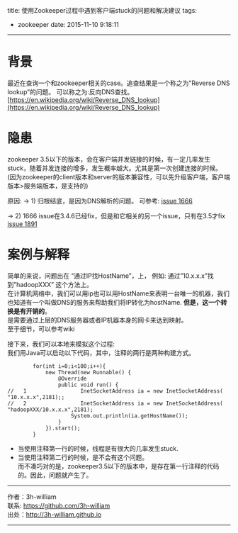 title: 使用Zookeeper过程中遇到客户端stuck的问题和解决建议
tags: 
- zookeeper
date: 2015-11-10 9:18:11
---
# 背景
最近在查询一个和zookeeper相关的case。追查结果是一个称之为”Reverse DNS lookup”的问题。
可以称之为:反向DNS查找。 [https://en.wikipedia.org/wiki/Reverse_DNS_lookup](https://en.wikipedia.org/wiki/Reverse_DNS_lookup)

# 隐患 
zookeeper 3.5以下的版本，会在客户端并发链接的时候，有一定几率发生stuck，随着并发连接的增多，发生概率越大。尤其是第一次创建连接的时候。  
(因为zookeeper的client版本和server的版本兼容性，可以先升级客户端，客户端版本>服务端版本，是支持的)

原因: 
-> 1)   归根结底，是因为DNS解析的问题。 可参考:
[issue 1666](https://issues.apache.org/jira/browse/ZOOKEEPER-1666)   

-> 2)   1666 issue在3.4.6已经fix，但是和它相关的另一个issue，只有在3.5才fix 
[issue 1891](https://issues.apache.org/jira/browse/ZOOKEEPER-1891)  


# 案例与解释  

简单的来说，问题出在 “通过IP找HostName”，上， 例如: 通过”10.x.x.x”找到”hadoopXXX” 这个方法上。  
在计算机网络中，我们可以用ip也可以用HostName来表明一台唯一的机器，我们也知道有一个叫做DNS的服务来帮助我们将IP转化为hostName. **但是，这一个转换是有开销的**。  
是需要通过上层的DNS服务器或者IP机器本身的网卡来达到映射。  
至于细节，可以参考wiki  

接下来，我们可以本地来模拟这个过程:  
我们用Java可以启动以下代码，其中，注释的两行是两种构建方式。  


```
        for(int i=0;i<100;i++){
            new Thread(new Runnable() {
                @Override
                public void run() {
//   1                 InetSocketAddress ia = new InetSocketAddress( "10.x.x.x",2181);;
//   2                 InetSocketAddress ia = new InetSocketAddress( "hadoopXXX/10.x.x.x",2181);
                    System.out.println(ia.getHostName());
                }
            }).start();
        }

```

- 当使用注释第一行的时候，线程是有很大的几率发生stuck.  
- 当使用注释第二行的时候，是不会有这个问题。  
而不凑巧对的是，zookeeper3.5以下的版本中，是存在第一行注释的代码的。因此，问题就产生了。  


---

作者：3h-william  
联系: https://github.com/3h-william  
出处：http://3h-william.github.io  

---
 